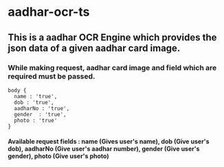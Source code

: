 # aadhar-ocr-ts

## This is a aadhar OCR Engine which provides the json data of a given aadhar card image. 
### While making request, aadhar card image and field which are required must be passed.
```
body {
  name : 'true',
  dob : 'true',
  aadharNo : 'true',
  gender  : 'true',
  photo : 'true'
}
```
#### Available request fields : name (Gives user's name), dob (Give user's dob), aadharNo (Give user's aadhar number), gender (Give user's gender), photo (Give user's photo)
